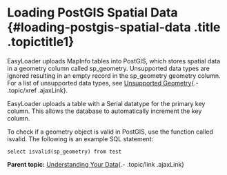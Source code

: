 Loading PostGIS Spatial Data {#loading-postgis-spatial-data .title .topictitle1}
============================

<div class="body conbody">

EasyLoader uploads MapInfo tables into PostGIS, which stores spatial data in a geometry column called sp\_geometry. Unsupported data types are ignored resulting in an empty record in the sp\_geometry geometry column. For a list of unsupported data types, see [Unsupported Geometry](guide/unsupportedgeometry.html){.- .topic/xref .ajaxLink}.

EasyLoader uploads a table with a Serial datatype for the primary key column. This allows the database to automatically increment the key column.

To check if a geometry object is valid in PostGIS, use the function called isvalid. The following is an example SQL statement:

``` {.pre .codeblock}
select isvalid(sp_geometry) from test
```

</div>

<div class="related-links" functx="http://www.functx.com">

<div class="related-links-title">

</div>

<div class="familylinks">

<div class="parentlink">

**Parent topic:** [Understanding Your Data](guide/../guide/understandingyourdata.html){.- .topic/link .ajaxLink}

</div>

</div>

</div>
